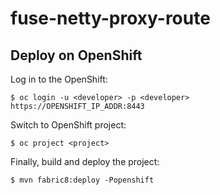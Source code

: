 # fuse-netty-proxy-route

## Deploy on OpenShift
Log in to the OpenShift:

    $ oc login -u <developer> -p <developer> https://OPENSHIFT_IP_ADDR:8443
 
Switch to OpenShift project:

    $ oc project <project>
  
Finally, build and deploy the project:

    $ mvn fabric8:deploy -Popenshift
